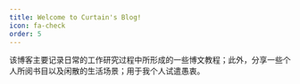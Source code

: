 ```yaml
---
title: Welcome to Curtain's Blog!
icon: fa-check
order: 5
---
```


该博客主要记录日常的工作研究过程中所形成的一些博文教程；此外，分享一些个人所阅书目以及闲散的生活场景；用于我个人试遣愚衷。

